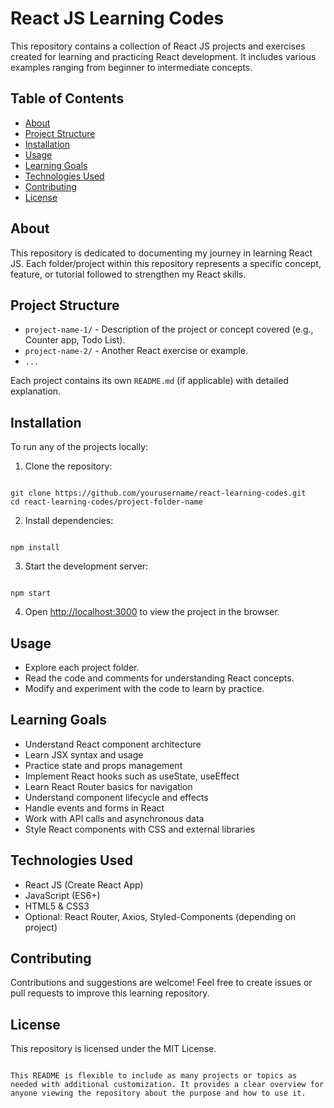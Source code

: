 # React JS Learning Codes

This repository contains a collection of React JS projects and exercises created for learning and practicing React development. It includes various examples ranging from beginner to intermediate concepts.

## Table of Contents

- [About](#about)
- [Project Structure](#project-structure)
- [Installation](#installation)
- [Usage](#usage)
- [Learning Goals](#learning-goals)
- [Technologies Used](#technologies-used)
- [Contributing](#contributing)
- [License](#license)

## About

This repository is dedicated to documenting my journey in learning React JS. Each folder/project within this repository represents a specific concept, feature, or tutorial followed to strengthen my React skills.

## Project Structure

- `project-name-1/` - Description of the project or concept covered (e.g., Counter app, Todo List).
- `project-name-2/` - Another React exercise or example.
- `...`

Each project contains its own `README.md` (if applicable) with detailed explanation.

## Installation

To run any of the projects locally:

1. Clone the repository:

```

git clone https://github.com/yourusername/react-learning-codes.git
cd react-learning-codes/project-folder-name

```

2. Install dependencies:

```

npm install

```

3. Start the development server:

```

npm start

```

4. Open [http://localhost:3000](http://localhost:3000) to view the project in the browser.

## Usage

- Explore each project folder.
- Read the code and comments for understanding React concepts.
- Modify and experiment with the code to learn by practice.

## Learning Goals

- Understand React component architecture
- Learn JSX syntax and usage
- Practice state and props management
- Implement React hooks such as useState, useEffect
- Learn React Router basics for navigation
- Understand component lifecycle and effects
- Handle events and forms in React
- Work with API calls and asynchronous data
- Style React components with CSS and external libraries

## Technologies Used

- React JS (Create React App)
- JavaScript (ES6+)
- HTML5 & CSS3
- Optional: React Router, Axios, Styled-Components (depending on project)

## Contributing

Contributions and suggestions are welcome! Feel free to create issues or pull requests to improve this learning repository.

## License

This repository is licensed under the MIT License.
```

This README is flexible to include as many projects or topics as needed with additional customization. It provides a clear overview for anyone viewing the repository about the purpose and how to use it.
